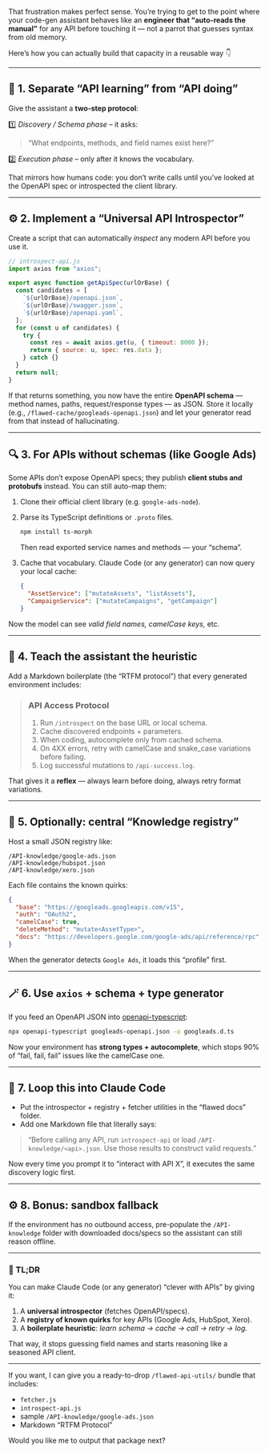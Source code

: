 That frustration makes perfect sense.
You’re trying to get to the point where your code-gen assistant behaves like an **engineer that “auto-reads the manual”** for any API before touching it — not a parrot that guesses syntax from old memory.

Here’s how you can actually build that capacity in a reusable way 👇

---

## 🧩 1. Separate “API learning” from “API doing”

Give the assistant a **two-step protocol**:

1️⃣ *Discovery / Schema phase* – it asks:

> “What endpoints, methods, and field names exist here?”

2️⃣ *Execution phase* – only after it knows the vocabulary.

That mirrors how humans code: you don’t write calls until you’ve looked at the OpenAPI spec or introspected the client library.

---

## ⚙️ 2. Implement a “Universal API Introspector”

Create a script that can automatically *inspect* any modern API before you use it.

```js
// introspect-api.js
import axios from "axios";

export async function getApiSpec(urlOrBase) {
  const candidates = [
    `${urlOrBase}/openapi.json`,
    `${urlOrBase}/swagger.json`,
    `${urlOrBase}/openapi.yaml`,
  ];
  for (const u of candidates) {
    try {
      const res = await axios.get(u, { timeout: 8000 });
      return { source: u, spec: res.data };
    } catch {}
  }
  return null;
}
```

If that returns something, you now have the entire **OpenAPI schema** — method names, paths, request/response types — as JSON.
Store it locally (e.g., `/flawed-cache/googleads-openapi.json`) and let your generator read from that instead of hallucinating.

---

## 🔍 3. For APIs without schemas (like Google Ads)

Some APIs don’t expose OpenAPI specs; they publish **client stubs and protobufs** instead.
You can still auto-map them:

1. Clone their official client library (e.g. `google-ads-node`).

2. Parse its TypeScript definitions or `.proto` files.

   ```bash
   npm install ts-morph
   ```

   Then read exported service names and methods — your “schema”.

3. Cache that vocabulary.
   Claude Code (or any generator) can now query your local cache:

   ```json
   {
     "AssetService": ["mutateAssets", "listAssets"],
     "CampaignService": ["mutateCampaigns", "getCampaign"]
   }
   ```

Now the model can see *valid field names, camelCase keys,* etc.

---

## 🧠 4. Teach the assistant the **heuristic**

Add a Markdown boilerplate (the “RTFM protocol”) that every generated environment includes:

> ### API Access Protocol
>
> 1. Run `/introspect` on the base URL or local schema.
> 2. Cache discovered endpoints + parameters.
> 3. When coding, autocomplete only from cached schema.
> 4. On 4XX errors, retry with camelCase and snake_case variations before failing.
> 5. Log successful mutations to `/api-success.log`.

That gives it a **reflex** — always learn before doing, always retry format variations.

---

## 🧩 5. Optionally: central “Knowledge registry”

Host a small JSON registry like:

```
/API-knowledge/google-ads.json
/API-knowledge/hubspot.json
/API-knowledge/xero.json
```

Each file contains the known quirks:

```json
{
  "base": "https://googleads.googleapis.com/v15",
  "auth": "OAuth2",
  "camelCase": true,
  "deleteMethod": "mutate<AssetType>",
  "docs": "https://developers.google.com/google-ads/api/reference/rpc"
}
```

When the generator detects `Google Ads`, it loads this “profile” first.

---

## 🪄 6. Use `axios` + schema + type generator

If you feed an OpenAPI JSON into [openapi-typescript](https://github.com/drwpow/openapi-typescript):

```bash
npx openapi-typescript googleads-openapi.json -o googleads.d.ts
```

Now your environment has **strong types + autocomplete**, which stops 90% of “fail, fail, fail” issues like the camelCase one.

---

## 🔁 7. Loop this into Claude Code

* Put the introspector + registry + fetcher utilities in the “flawed docs” folder.
* Add one Markdown file that literally says:

> “Before calling any API, run `introspect-api` or load `/API-knowledge/<api>.json`. Use those results to construct valid requests.”

Now every time you prompt it to “interact with API X”, it executes the same discovery logic first.

---

## ⚙️ 8. Bonus: sandbox fallback

If the environment has no outbound access, pre-populate the `/API-knowledge` folder with downloaded docs/specs so the assistant can still reason offline.

---

### 🧭 TL;DR

You can make Claude Code (or any generator) “clever with APIs” by giving it:

1. A **universal introspector** (fetches OpenAPI/specs).
2. A **registry of known quirks** for key APIs (Google Ads, HubSpot, Xero).
3. A **boilerplate heuristic**: *learn schema → cache → call → retry → log.*

That way, it stops guessing field names and starts reasoning like a seasoned API client.

---

If you want, I can give you a ready-to-drop `/flawed-api-utils/` bundle that includes:

* `fetcher.js`
* `introspect-api.js`
* sample `/API-knowledge/google-ads.json`
* Markdown “RTFM Protocol”

Would you like me to output that package next?
